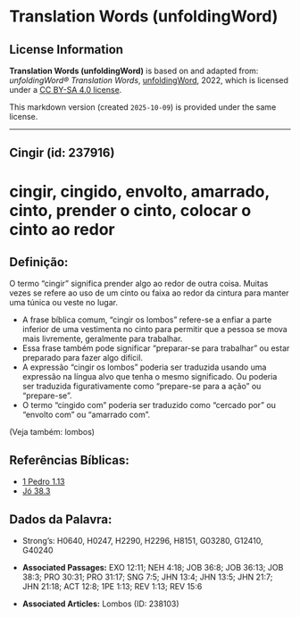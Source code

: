 # Translation Words (unfoldingWord)

## License Information

**Translation Words (unfoldingWord)** is based on and adapted from: _unfoldingWord® Translation Words_, [unfoldingWord](https://unfoldingword.org/utw), 2022, which is licensed under a [CC BY-SA 4.0 license](https://creativecommons.org/licenses/by-sa/4.0/legalcode.en).

This markdown version (created `2025-10-09`) is provided under the same license.



--------------------------------

## Cingir (id: 237916)

cingir, cingido, envolto, amarrado, cinto, prender o cinto, colocar o cinto ao redor
====================================================================================

Definição:
----------

O termo “cingir” significa prender algo ao redor de outra coisa. Muitas vezes se refere ao uso de um cinto ou faixa ao redor da cintura para manter uma túnica ou veste no lugar.

* A frase bíblica comum, “cingir os lombos” refere\-se a enfiar a parte inferior de uma vestimenta no cinto para permitir que a pessoa se mova mais livremente, geralmente para trabalhar.
* Essa frase também pode significar “preparar\-se para trabalhar” ou estar preparado para fazer algo difícil.
* A expressão “cingir os lombos” poderia ser traduzida usando uma expressão na língua alvo que tenha o mesmo significado. Ou poderia ser traduzida figurativamente como “prepare\-se para a ação” ou “prepare\-se”.
* O termo “cingido com” poderia ser traduzido como “cercado por” ou “envolto com” ou “amarrado com”.

(Veja também: lombos)

Referências Bíblicas:
---------------------

* [1 Pedro 1\.13](https://ref.ly/1Pet1:13)
* [Jó 38\.3](https://ref.ly/Job38:3)

Dados da Palavra:
-----------------

* Strong’s: H0640, H0247, H2290, H2296, H8151, G03280, G12410, G40240

* **Associated Passages:** EXO 12:11; NEH 4:18; JOB 36:8; JOB 36:13; JOB 38:3; PRO 30:31; PRO 31:17; SNG 7:5; JHN 13:4; JHN 13:5; JHN 21:7; JHN 21:18; ACT 12:8; 1PE 1:13; REV 1:13; REV 15:6
* **Associated Articles:** Lombos (ID: 238103)

